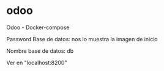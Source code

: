 # odoo
Odoo - Docker-compose

Password Base de datos: nos lo muestra la imagen de inicio

Nombre base de datos: db

Ver  en "localhost:8200"
